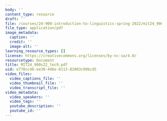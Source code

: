 ```yaml
---
body: ''
content_type: resource
draft: ''
file: /courses/24-900-introduction-to-linguistics-spring-2022/mit24_900s22_lec9.pdf
file_type: application/pdf
image_metadata:
  caption: ''
  credit: ''
  image-alt: ''
learning_resource_types: []
license: https://creativecommons.org/licenses/by-nc-sa/4.0/
resourcetype: Document
title: MIT24_900s22_lec9.pdf
uid: e770cc46-ee30-446e-8113-82083c99bcd5
video_files:
  video_captions_file: ''
  video_thumbnail_file: ''
  video_transcript_file: ''
video_metadata:
  video_speakers: ''
  video_tags: ''
  youtube_description: ''
  youtube_id: ''
---
```

